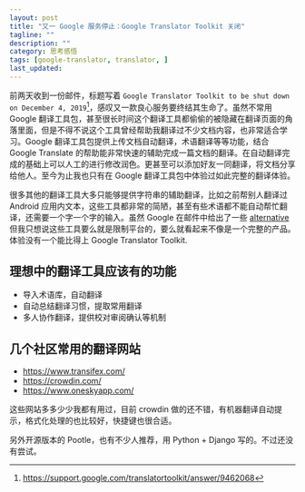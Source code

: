 ```yaml
---
layout: post
title: "又一 Google 服务停止：Google Translator Toolkit 关闭"
tagline: ""
description: ""
category: 思考感悟
tags: [google-translator, translator, ]
last_updated:
---
```


前两天收到一份邮件，标题写着 `Google Translator Toolkit to be shut down on December 4, 2019`[^1]，感叹又一款良心服务要终结其生命了。虽然不常用 Google 翻译工具包，甚至很长时间这个翻译工具都偷偷的被隐藏在翻译页面的角落里面，但是不得不说这个工具曾经帮助我翻译过不少文档内容，也非常适合学习。Google 翻译工具包提供上传文档自动翻译，术语翻译等等功能，结合 Google Translate 的帮助能非常快速的辅助完成一篇文档的翻译。在自动翻译完成的基础上可以人工的进行修改润色。更甚至可以添加好友一同翻译，将文档分享给他人。至今为止我也只有在 Google 翻译工具包中体验过如此完整的翻译体验。

很多其他的翻译工具大多只能够提供字符串的辅助翻译，比如之前帮别人翻译过 Android 应用内文本，这些工具都非常的简陋，甚至有些术语都不能自动帮忙翻译，还需要一个字一个字的输入。虽然 Google 在邮件中给出了一些 [alternative](https://en.wikipedia.org/wiki/Comparison_of_computer-assisted_translation_tools) 但我只想说这些工具要么就是限制平台的，要么就看起来不像是一个完整的产品。体验没有一个能比得上 Google Translator Toolkit.

[^1]: <https://support.google.com/translatortoolkit/answer/9462068>

## 理想中的翻译工具应该有的功能

- 导入术语库，自动翻译
- 自动总结翻译习惯，提取常用翻译
- 多人协作翻译，提供校对审阅确认等机制


## 几个社区常用的翻译网站

- <https://www.transifex.com/>
- <https://crowdin.com/>
- <https://www.oneskyapp.com/>

这些网站多多少少我都有用过，目前 crowdin 做的还不错，有机器翻译自动提示，格式化处理的也比较好，快捷键也很合适。

另外开源版本的 Pootle，也有不少人推荐，用 Python + Django 写的。不过还没有尝试。
